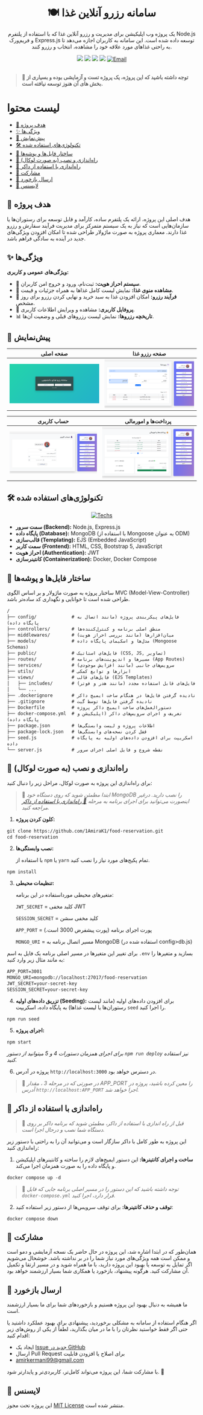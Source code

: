 <div align="center">

# 🍽️ سامانه رزرو آنلاین غذا

یک پروژه وب اپلیکیشن برای مدیریت و رزرو آنلاین غذا که با استفاده از پلتفرم Node.js و فریم‌ورک Express.js توسعه داده شده است. این سامانه به کاربران اجازه می‌دهد تا به راحتی غذاهای مورد علاقه خود را مشاهده، انتخاب و رزرو کنند.


 <img src="https://img.shields.io/badge/Node.js-v22.x-84ba64.svg" />
  <img src="https://img.shields.io/badge/Express.js-5.x-f0f1f3.svg" />
   <img src="https://img.shields.io/badge/MongoDB-%5E8-00684A.svg" />
    <img src="https://img.shields.io/github/license/1AmiraK1/food-reservation?color=750014" />
    <a href="mailto:amirkermani99@gmail.com">
        <img src="https://img.shields.io/badge/Email-Contact%20Me-blue"
            alt="Email"></a>
</div>

<br>

> **📌 توجه داشته باشید که این پروژه، یک پروژه تست و آزمایشی بوده و بسیاری از بخش های آن هنوز توسعه نیافته است.**


# لیست محتوا
- [🎯 هدف پروژه](#-هدف-پروژه)
- [✨ ویژگی‌ها](#-ویژگیها)
- [📸 پیش‌نمایش](#-پیشنمایش)
- [🛠️ تکنولوژی‌های استفاده شده](#%EF%B8%8F-تکنولوژیهای-استفاده-شده)
- [📂 ساختار فایل‌ها و پوشه‌ها](#-ساختار-فایلها-و-پوشهها)
- [🚀 راه‌اندازی و نصب (به صورت لوکال)](#-راهاندازی-و-نصب-به-صورت-لوکال)
- [🐳 راه‌اندازی با استفاده از داکر](#-راهاندازی-با-استفاده-از-داکر)
- [🤝 مشارکت](#-مشارکت)
- [💬 ارسال بازخورد](#-ارسال-بازخورد)
- [📄 لایسنس](#-لایسنس)



## 🎯 هدف پروژه

هدف اصلی این پروژه، ارائه یک پلتفرم ساده، کارآمد و قابل توسعه برای رستوران‌ها یا سازمان‌هایی است که نیاز به یک سیستم متمرکز برای مدیریت فرآیند سفارش و رزرو غذا دارند. معماری پروژه به صورت ماژولار طراحی شده تا امکان افزودن ویژگی‌های جدید در آینده به سادگی فراهم باشد.

## ✨ ویژگی‌ها

**ویژگی‌های عمومی و کاربری:**

  * 🔐 **سیستم احراز هویت:** ثبت‌نام، ورود و خروج امن کاربران.
  * 📜 **مشاهده منوی غذا:** نمایش لیست کامل غذاها به همراه جزئیات و قیمت.
  * 🛒 **فرآیند رزرو:** امکان افزودن غذا به سبد خرید و نهایی کردن رزرو برای روز مشخص.
  * 👤 **پروفایل کاربری:** مشاهده و ویرایش اطلاعات کاربری.
  * 📊 **تاریخچه رزروها:** نمایش لیست رزروهای قبلی و وضعیت آن‌ها.

## 📸 پیش‌نمایش

| صفحه اصلی | صفحه رزرو غذا |
|---------------|-----------------------------|
| ![صفحه اصلی](./public/image/screenshots/index.png) | ![رزرو غذا](./public/image/screenshots/reserve.png) |

| حساب کاربری | پرداخت‌ها و امورمالی |
|----------------|----------------|
| ![پروفایل](./public/image/screenshots/profile.png) | ![پرداخت‌ها](./public/image/screenshots/payments.png) |


## 🛠️ تکنولوژی‌های استفاده شده
<div align="center">

[![Techs](https://skillicons.dev/icons?i=js,nodejs,express,mongodb,html,css,bootstrap,docker)](https://skillicons.dev)

</div>

  * **سمت سرور (Backend):** Node.js, Express.js
  * **پایگاه داده (Database):** MongoDB (با استفاده از Mongoose به عنوان ODM)
  * **قالب‌سازی (Templating):** EJS (Embedded JavaScript)
  * **سمت کاربر (Frontend):** HTML, CSS, Bootstrap 5, JavaScript
  * **احراز هویت (Authentication):** JWT
  * **کانتینرسازی (Containerization):** Docker, Docker Compose

## 📂 ساختار فایل‌ها و پوشه‌ها

ساختار پروژه به صورت ماژولار و بر اساس الگوی MVC (Model-View-Controller) طراحی شده است تا خوانایی و نگهداری کد ساده‌تر باشد.

```
/
├── config/             # فایل‌های پیکربندی پروژه (مانند اتصال به پایگاه داده)
├── controllers/        # منطق اصلی برنامه و کنترل‌کننده‌ها
├── middlewares/        # میان‌افزارها (مانند بررسی احراز هویت)
├── models/             # مدل‌ها و اسکیمای پایگاه داده (Mongoose Schemas)
├── public/             # فایل‌های استاتیک (CSS, JS, تصاویر)
├── routes/             # مسیرها و اندپوینت‌های برنامه (App Routes)
├── services/           # سرویس‌های جانبی (مانند افزایش موجودی)
├── utils/              # ابزارها و توابع کمکی
├── views/              # فایل‌های قالب (EJS Templates)
│   ├── includes/       # فایل‌های قابل استفاده مجدد (مانند هدر و فوتر)
│   └── ...
├── .dockerignore       # نادیده گرفتن فایل‌ها در هنگام ساخت ایمیج داکر
├── .gitignore          # نادیده گرفتن فایل‌ها توسط گیت
├── Dockerfile          # دستورالعمل‌های ساخت ایمیج داکر پروژه
├── docker-compose.yml  # تعریف و اجرای سرویس‌های داکر (اپلیکیشن و پایگاه داده)
├── package.json        # اطلاعات پروژه و لیست وابستگی‌ها
├── package-lock.json   # قفل کردن نسخه‌های وابستگی‌ها
├── seed.js             # اسکریپت برای افزودن داده‌های اولیه به پایگاه داده
└── server.js           # نقطه شروع و فایل اصلی اجرای سرور
```

## 🚀 راه‌اندازی و نصب (به صورت لوکال)

برای راه‌اندازی این پروژه به صورت لوکال، مراحل زیر را دنبال کنید:

>📌 *ابتدا مطمئن شوید که روی دستگاه خود MongoDB را نصب دارید. درغیر اینصورت می‌توانید برای اجرای برنامه به مرحله [🐳 راه‌اندازی با استفاده از داکر](#-راهاندازی-با-استفاده-از-داکر) مراجعه کنید.*

1.  **کلون کردن پروژه:**

```
git clone https://github.com/1AmiraK1/food-reservation.git
cd food-reservation
```

2.  **نصب وابستگی‌ها:**

    با استفاده از `npm` یا `yarn` تمام پکیج‌های مورد نیاز را نصب کنید.

```
npm install
```

3.  **تنظیمات محیطی:**
    
    متغیرهای محیطی مورداستفاده در این برنامه:

    `JWT_SECRET` = کلید مخفی JWT

    `SESSION_SECRET` = کلید مخفی سشن

    `APP_PORT` = پورت اجرای برنامه (پورت پیشفرض 3000 است.)
    
    `MONGO_URI` = مسیر اتصال برنامه به MongoDB (استفاده شده در config>db.js)

   برای تغییر این متغیرها در مسیر اصلی برنامه یک فایل به اسم `.env` بسازید و متغیرها را به مانند مثال  زیر وارد کنید:


    APP_PORT=3001
    MONGO_URI=mongodb://localhost:27017/food-reservation
    JWT_SECRET=your-secret-key
    SESSION_SECRET=your-secret-key

4.  **تزریق داده‌های اولیه (Seeding):**
    برای افزودن داده‌های اولیه (مانند لیست رستوران‌ها یا لیست غذاها) به پایگاه داده، اسکریپت `seed` را اجرا کنید.

```
npm run seed
```

5.  **اجرای پروژه:**

```
npm start
```
*برای اجرای همزمان دستورات 4  و 5 میتوانید از دستور `npm run deploy` نیز استفاده کنید.*

6. پروژه در آدرس `http://localhost:3000` در دسترس خواهد بود.

>📌 *در صورتی که در مرحله 3 ، مقدار APP_PORT را معین کرده باشید، پروژه در آدرس `http://localhost:APP_PORT` اجرا خواهد شد.*


## 🐳 راه‌اندازی با استفاده از داکر

>📌 *قبل از راه اندازی با استفاده از داکر، مطمئن شوید که برنامه داکر بر روی دستگاه شما نصب و درحال اجرا است.*

این پروژه به طور کامل با داکر سازگار است و می‌توانید آن را به راحتی با دستور زیر راه‌اندازی کنید:

1.  **ساخت و اجرای کانتینرها:**
    این دستور ایمیج‌های لازم را ساخته و کانتینرهای اپلیکیشن و پایگاه داده را به صورت همزمان اجرا می‌کند.

```
docker compose up -d
```
>📌 *توجه داشته باشید که این دستور را در مسیر اصلی برنامه جایی که فایل `docker-compose.yml` قرار دارد، اجرا کنید.*

2. **توقف و حذف کانتینرها:**  برای توقف سرویس‌ها از دستور زیر استفاده کنید:

```
docker compose down
```

## 🤝 مشارکت

همان‌طور که در ابتدا اشاره شد، این پروژه در حال حاضر یک نسخه آزمایشی و دمو است و ممکن است همه ویژگی‌های مورد نیاز شما را در بر نداشته باشد. خوشحال می‌شویم اگر تمایل به توسعه یا بهبود این پروژه دارید، با ما همراه شوید و در مسیر ارتقا و تکمیل آن مشارکت کنید. هرگونه پیشنهاد، بازخورد یا همکاری شما بسیار ارزشمند خواهد بود.

## 💬 ارسال بازخورد

ما همیشه به دنبال بهبود این پروژه هستیم و بازخوردهای شما برای ما بسیار ارزشمند است.

اگر هنگام استفاده از سامانه به مشکلی برخوردید، پیشنهادی برای بهبود عملکرد داشتید یا حتی اگر فقط خواستید نظرتان را با ما در میان بگذارید، لطفاً از یکی از روش‌های زیر اقدام کنید:

- ایجاد یک [Issue جدید در GitHub](https://github.com/1AmiraK1/food-reservation/issues)
- ارسال Pull Request برای اصلاح یا افزودن قابلیت
- amirkermani99@gmail.com

با مشارکت شما، این پروژه می‌تواند کامل‌تر، کاربردی‌تر و پایدارتر شود. 🙌

## 📄 لایسنس

این پروژه تحت مجوز [MIT License](https://opensource.org/licenses/MIT) منتشر شده است.
